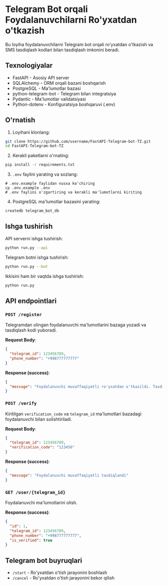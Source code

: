 # Telegram Bot orqali Foydalanuvchilarni Ro'yxatdan o'tkazish

Bu loyiha foydalanuvchilarni Telegram bot orqali ro'yxatdan o'tkazish va SMS tasdiqlash kodlari bilan tasdiqlash imkonini beradi.

## Texnologiyalar

- FastAPI - Asosiy API server
- SQLAlchemy - ORM orqali bazani boshqarish
- PostgreSQL - Ma'lumotlar bazasi
- python-telegram-bot - Telegram bilan integratsiya
- Pydantic - Ma'lumotlar validatsiyasi
- Python-dotenv - Konfiguratsiya boshqaruvi (.env)

## O'rnatish

1. Loyihani klonlang:
```bash
git clone https://github.com/username/FastAPI-Telegram-bot-TZ.git
cd FastAPI-Telegram-bot-TZ
```

2. Kerakli paketlarni o'rnating:
```bash
pip install -r requirements.txt
```

3. `.env` faylini yarating va sozlang:
```
# .env.example faylidan nusxa ko'chiring
cp .env.example .env
# .env faylini o'zgartiring va kerakli ma'lumotlarni kiriting
```

4. PostgreSQL ma'lumotlar bazasini yarating:
```bash
createdb telegram_bot_db
```

## Ishga tushirish

API serverni ishga tushirish:
```bash
python run.py --api
```

Telegram botni ishga tushirish:
```bash
python run.py --bot
```

Ikkisini ham bir vaqtda ishga tushirish:
```bash
python run.py
```

## API endpointlari

### `POST /register`

Telegramdan olingan foydalanuvchi ma'lumotlarini bazaga yozadi va tasdiqlash kodi yuboradi.

**Request Body**:
```json
{
  "telegram_id": 123456789,
  "phone_number": "+998777777777"
}
```

**Response (success)**:
```json
{
  "message": "Foydalanuvchi muvaffaqiyatli ro'yxatdan o'tkazildi. Tasdiqlash kodi yuborildi."
}
```

### `POST /verify`

Kiritilgan `verification_code` va `telegram_id` ma'lumotlari bazadagi foydalanuvchi bilan solishtiriladi.

**Request Body**:
```json
{
  "telegram_id": 123456789,
  "verification_code": "123456"
}
```

**Response (success)**:
```json
{
  "message": "Foydalanuvchi muvaffaqiyatli tasdiqlandi"
}
```

### `GET /user/{telegram_id}`

Foydalanuvchi ma'lumotlarini olish.

**Response (success)**:
```json
{
  "id": 1,
  "telegram_id": 123456789,
  "phone_number": "+998777777777",
  "is_verified": true
}
```

## Telegram bot buyruqlari

- `/start` - Ro'yxatdan o'tish jarayonini boshlash
- `/cancel` - Ro'yxatdan o'tish jarayonini bekor qilish

